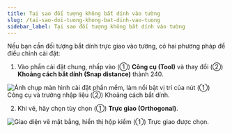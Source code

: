 ```yaml
---
title: Tại sao đối tượng không bắt dính vào tường
slug: /tai-sao-doi-tuong-khong-bat-dinh-vao-tuong
sidebar_label: Tại sao đối tượng không bắt dính vào tường
---
```


Nếu bạn cần đối tượng bắt dính trực giao vào tường, có hai phương pháp để điều chỉnh cài đặt:

1. Vào phần cài đặt chung, nhấp vào (①) **Công cụ (Tool)** và thay đổi (②) **Khoảng cách bắt dính (Snap distance)** thành 240.

![Ảnh chụp màn hình cài đặt phần mềm, làm nổi bật vị trí của nút (①) Công cụ và trường nhập liệu (②) Khoảng cách bắt dính.](https://storage.googleapis.com/jegavn_kb/image_jegavn/70.1.png)

2. Khi vẽ, hãy chọn tùy chọn (①) **Trực giao (Orthogonal)**.

![Giao diện vẽ mặt bằng, hiển thị hộp kiểm (①) Trực giao được chọn.](https://storage.googleapis.com/jegavn_kb/image_jegavn/70.2.png)